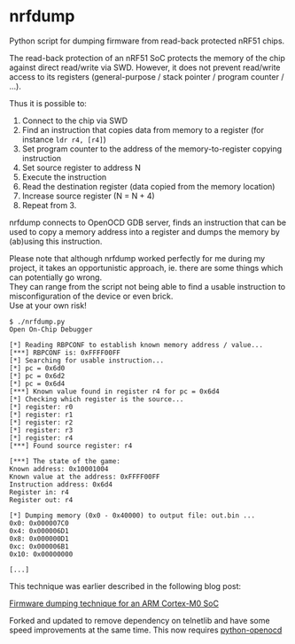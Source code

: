 # nrfdump

Python script for dumping firmware from read-back protected nRF51 chips.

The read-back protection of an nRF51 SoC protects the memory of the chip against direct read/write via SWD.
However, it does not prevent read/write access to its registers (general-purpose / stack pointer / program counter / ...).

Thus it is possible to:
1. Connect to the chip via SWD
2. Find an instruction that copies data from memory to a register (for instance `ldr r4, [r4]`)
3. Set program counter to the address of the memory-to-register copying instruction
4. Set source register to address N
5. Execute the instruction
6. Read the destination register (data copied from the memory location)
7. Increase source register (N = N + 4)
8. Repeat from 3.

nrfdump connects to OpenOCD GDB server, finds an instruction that can be used to copy a memory address into a register and dumps the memory by (ab)using this instruction.  

Please note that although nrfdump worked perfectly for me during my project, it takes an opportunistic approach, ie. there are some things which can potentially go wrong.  
They can range from the script not being able to find a usable instruction to misconfiguration of the device or even brick.  
Use at your own risk!


```
$ ./nrfdump.py 
Open On-Chip Debugger

[*] Reading RBPCONF to establish known memory address / value...
[***] RBPCONF is: 0xFFFF00FF
[*] Searching for usable instruction...
[*] pc = 0x6d0
[*] pc = 0x6d2
[*] pc = 0x6d4
[***] Known value found in register r4 for pc = 0x6d4
[*] Checking which register is the source...
[*] register: r0
[*] register: r1
[*] register: r2
[*] register: r3
[*] register: r4
[***] Found source register: r4

[***] The state of the game:
Known address: 0x10001004
Known value at the address: 0xFFFF00FF
Instruction address: 0x6d4
Register in: r4
Register out: r4

[*] Dumping memory (0x0 - 0x40000) to output file: out.bin ...
0x0: 0x000007C0
0x4: 0x000006D1
0x8: 0x000000D1
0xc: 0x000006B1
0x10: 0x00000000

[...]
```
  
  
  
This technique was earlier described in the following blog post:
  
[Firmware dumping technique for an ARM Cortex-M0 SoC](http://blog.includesecurity.com/2015/11/NordicSemi-ARM-SoC-Firmware-dumping-technique.html)
  
Forked and updated to remove dependency on telnetlib and have some speed improvements at the same time. This now requires [python-openocd](https://gitlab.zapb.de/openocd/python-openocd)